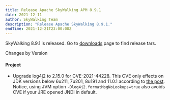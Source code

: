 ```yaml
---
title: Release Apache SkyWalking APM 8.9.1
date: 2021-12-11
author: SkyWalking Team
description: "Release Apache SkyWalking 8.9.1."
endTime: 2021-12-21T23:00:00Z
---
```


SkyWalking 8.9.1 is released. Go to [downloads](/downloads) page to find release tars.

Changes by Version

#### Project

- Upgrade log4j2 to 2.15.0 for CVE-2021-44228. This CVE only effects on JDK versions below 6u211, 7u201, 8u191 and 11.0.1 according to [the post](https://securityboulevard.com/2021/12/critical-new-0-day-vulnerability-in-popular-log4j-library-discovered-with-evidence-of-mass-scanning-for-affected-applications/amp/). Notice, using JVM option `-Dlog4j2.formatMsgNoLookups=true` also avoids CVE if your JRE opened JNDI in default.
